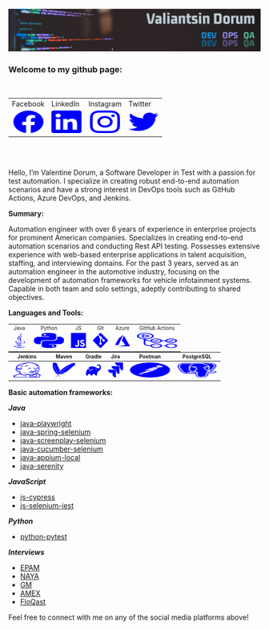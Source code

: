 ![Header](images/qa-in-devops.png)

### Welcome to my github page:

<br/>
<table>
  <tr>
    <td>Facebook</td>
    <td>LinkedIn</td>
    <td>Instagram</td>
    <td>Twitter</td>
  </tr>
  <tr>
    <td style="text-align: center;"><a href="https://facebook.com/pomidorum" title="Facebook">
      <picture>
        <source media="(prefers-color-scheme: dark)" srcset="images/facebook_dark.svg">
        <source media="(prefers-color-scheme: light)" srcset="images/facebook_light.svg">
        <img height="45" src="images/facebook_light.svg" alt="Valentine Dorum | Facebook" width="60" title="facebook_icon">
      </picture>
    </a></td>
    <td style="text-align: center;"><a href="https://www.linkedin.com/in/pomidorum/" title="LinkedIn">
      <picture>
        <source media="(prefers-color-scheme: dark)" srcset="images/linkedin_dark.svg">
        <source media="(prefers-color-scheme: light)" srcset="images/linkedin_light.svg">
        <img height="45" src="images/linkedin_light.svg" alt="Valentine Dorum | LinkedIn" width="60" title="linkedin_icon">
      </picture>
    </a></td>
    <td style="text-align: center;"><a href="https://www.instagram.com/pomidorum/" title="Instagram">
      <picture>
        <source media="(prefers-color-scheme: dark)" srcset="images/instagram_dark.svg">
        <source media="(prefers-color-scheme: light)" srcset="images/instagram_light.svg">
        <img height="45" src="images/instagram_light.svg" alt="Valentine Dorum | Instagram" width="60" title="instagram_icon">
      </picture>
    </a></td>
    <td style="text-align: center;"><a href="https://twitter.com/pomidorum" title="Twitter">
      <picture>
        <source media="(prefers-color-scheme: dark)" srcset="images/twitter_dark.svg">
        <source media="(prefers-color-scheme: light)" srcset="images/twitter_light.svg">
        <img height="45" src="images/twitter_light.svg" alt="Valentine Dorum | Twitter" width="60" title="twitter_icon">
      </picture>
    </a></td>
  </tr>
</table>
<br/>
<br/>

Hello, I’m Valentine Dorum, a Software Developer in Test with a passion for test automation. I specialize in creating
robust end-to-end automation scenarios and have a strong interest in DevOps tools such as GitHub Actions, Azure DevOps,
and Jenkins.

**Summary:**

Automation engineer with over 6 years of experience in enterprise projects for prominent American companies.
Specializes in creating end-to-end automation scenarios and conducting Rest API testing.
Possesses extensive experience with web-based enterprise applications in talent acquisition, staffing, and interviewing
domains.
For the past 3 years, served as an automation engineer in the automotive industry, focusing on the development of
automation
frameworks for vehicle infotainment systems. Capable in both team and solo settings, adeptly contributing to shared
objectives.

**Languages and Tools:**

<table style="text-align: center; margin: 0 auto;">
  <tr>
    <td style="font-size: 10px;">Java</td>
    <td style="font-size: 10px;">Python</td>
    <td style="font-size: 10px;">JS</td>
    <td style="font-size: 10px;">Git</td>
    <td style="font-size: 10px;">Azure</td>
    <td style="font-size: 10px;">GitHub Actions</td>
  </tr>
  <tr>
    <td style="text-align: center;">
      <picture>
        <source media="(prefers-color-scheme: dark)" srcset="images/java_dark.svg">
        <source media="(prefers-color-scheme: light)" srcset="images/java_light.svg">
        <img height="30" src="images/java_light.svg" alt="java" width="30" title="java_icon">
      </picture>
    </td>
    <td style="text-align: center;">
      <picture>
        <source media="(prefers-color-scheme: dark)" srcset="images/python_dark.svg">
        <source media="(prefers-color-scheme: light)" srcset="images/python_light.svg">
        <img height="30" src="images/python_light.svg" alt="python" width="60" title="python_icon">
      </picture>
    </td>
    <td style="text-align: center;">
      <picture>
        <source media="(prefers-color-scheme: dark)" srcset="images/javascript_dark.svg">
        <source media="(prefers-color-scheme: light)" srcset="images/javascript_light.svg">
        <img height="30" src="images/javascript_light.svg" alt="javascript" width="30" title="javascript_icon">
      </picture>
    </td>
    <td style="text-align: center;">
      <picture>
        <source media="(prefers-color-scheme: dark)" srcset="images/git_dark.svg">
        <source media="(prefers-color-scheme: light)" srcset="images/git_light.svg">
        <img height="30" src="images/git_light.svg" alt="git" width="30" title="git_icon">
      </picture>
    </td>
    <td style="text-align: center;">
      <picture>
        <source media="(prefers-color-scheme: dark)" srcset="images/microsoft_azure_dark.svg">
        <source media="(prefers-color-scheme: light)" srcset="images/microsoft_azure_light.svg">
        <img height="30" src="images/microsoft_azure_light.svg" alt="microsoft_azure" width="30" title="microsoft_azure_icon">
      </picture>
    </td>
    <td style="text-align: center;">
      <picture>
        <source media="(prefers-color-scheme: dark)" srcset="images/github_actions_dark.svg">
        <source media="(prefers-color-scheme: light)" srcset="images/github_actions_light.svg">
        <img height="30" src="images/github_actions_light.svg" alt="github_actions" width="80" title="github_actions_icon">
      </picture>
    </td>
  </tr>
</table>

<table style="text-align: center; margin: 0 auto;">
  <thead>
    <tr>
      <th style="font-size: 10px;">Jenkins</th>
      <th style="font-size: 10px;">Maven</th>
      <th style="font-size: 10px;">Gradle</th>
      <th style="font-size: 10px;">Jira</th>
      <th style="font-size: 10px;">Postman</th>
      <th style="font-size: 10px;">PostgreSQL</th>
    </tr>
  </thead>
  <tbody>
    <tr>
      <td style="text-align: center;">
        <picture>
          <source media="(prefers-color-scheme: dark)" srcset="images/jenkins_dark.svg">
          <source media="(prefers-color-scheme: light)" srcset="images/jenkins_light.svg">
          <img height="30" src="images/jenkins_light.svg" alt="jenkins" width="60" title="jenkins_icon">
        </picture>
      </td>
      <td style="text-align: center;">
        <picture>
          <source media="(prefers-color-scheme: dark)" srcset="images/apache_maven_dark.svg">
          <source media="(prefers-color-scheme: light)" srcset="images/apache_maven_light.svg">
          <img height="30" src="images/apache_maven_light.svg" alt="apache_maven" width="60" title="apache_maven_icon">
        </picture>
      </td>
      <td style="text-align: center;">
        <picture>
          <source media="(prefers-color-scheme: dark)" srcset="images/gradle_dark.svg">
          <source media="(prefers-color-scheme: light)" srcset="images/gradle_light.svg">
          <img height="30" src="images/gradle_light.svg" alt="gradle" width="30" title="gradle_icon">
        </picture>
      </td>
      <td style="text-align: center;">
        <picture>
          <source media="(prefers-color-scheme: dark)" srcset="images/jira_dark.svg">
          <source media="(prefers-color-scheme: light)" srcset="images/jira_light.svg">
          <img height="30" src="images/jira_light.svg" alt="jira" width="30" title="jira_icon">
        </picture>
      </td>
      <td style="text-align: center;">
        <picture>
          <source media="(prefers-color-scheme: dark)" srcset="images/postman_dark.svg">
          <source media="(prefers-color-scheme: light)" srcset="images/postman_light.svg">
          <img height="30" src="images/postman_light.svg" alt="postman" width="80" title="postman_icon">
        </picture>
      </td>
      <td style="text-align: center;">
        <picture>
          <source media="(prefers-color-scheme: dark)" srcset="images/postgresql_dark.svg">
          <source media="(prefers-color-scheme: light)" srcset="images/postgresql_light.svg">
          <img height="30" src="images/postgresql_light.svg" alt="postgresql" width="80" title="postgresql_icon">
        </picture>
      </td>
    </tr>
  </tbody>
</table>

**Basic automation frameworks:**

***Java***

- [java-playwright](https://github.com/Pomidorum1989/java-playwright)
- [java-spring-selenium](https://github.com/Pomidorum1989/java-spring-selenium)
- [java-screenplay-selenium](https://github.com/Pomidorum1989/java-selenium-screenplay)
- [java-cucumber-selenium](https://github.com/Pomidorum1989/java-selenium-cucumber)
- [java-appium-local](https://github.com/pomidorum1989/java-appium-local)
- [java-serenity](https://github.com/pomidorum1989/java-serenity)

***JavaScript***

- [js-cypress](https://github.com/Pomidorum1989/js-cypress-qa-playground-test)
- [js-selenium-jest](https://github.com/Pomidorum1989/js-selenium-jest)

***Python***

- [python-pytest](https://github.com/Pomidorum1989/python-pytest-selenium)

***Interviews***

- [EPAM](https://github.com/Pomidorum1989/js-epam-task)
- [NAYA](https://github.com/Pomidorum1989/java-naya-task)
- [GM](https://github.com/Pomidorum1989/java-gm-task)
- [AMEX](https://github.com/Pomidorum1989/java-amex-interview)
- [FloQast](https://github.com/Pomidorum1989/js-interview-tasks)

Feel free to connect with me on any of the social media platforms above!
